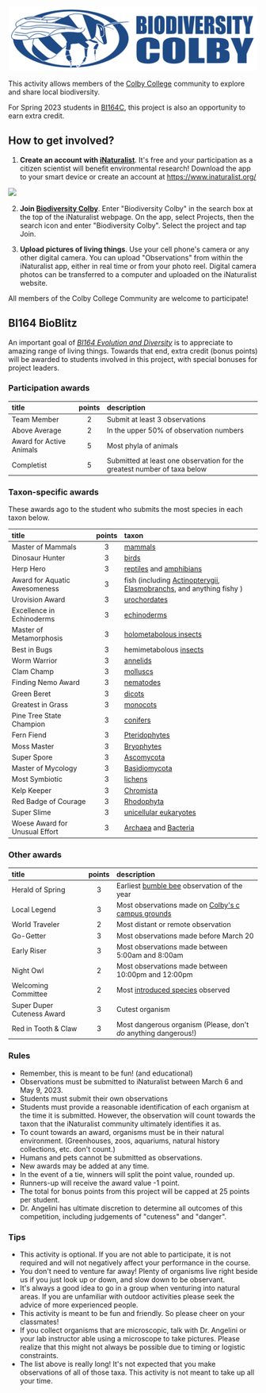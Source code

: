 ![](biodiversity.colby.horiz.png)

This activity allows members of the [Colby College](https://www.colby.edu/) community to explore and share local biodiversity. 

For Spring 2023 students in [BI164C](https://github.com/aphanotus/openEd/blob/main/BI164.23S.Evolution.and.Diversity/BI164.23S.Evolution.and.Diversity.syllabus.md), this project is also an opportunity to earn extra credit.

## How to get involved?

1. **Create an account with [iNaturalist](https://www.inaturalist.org/)**. It's free and your participation as a citizen scientist will benefit environmental research! Download the app to your smart device or create an account at https://www.inaturalist.org/ 

![](/Users/drangeli/Documents/5.teaching/openEd/BI164.23S.Evolution.and.Diversity/iNat.x500.png)

2. **Join [Biodiversity Colby](https://www.inaturalist.org/projects/biodiversity-colby)**. Enter "Biodiversity Colby" in the search box at the top of the iNaturalist webpage. On the app, select Projects, then the search icon and enter "Biodiversity Colby". Select the project and tap Join.

3. **Upload pictures of living things**. Use your cell phone's camera or any other digital camera. You can upload "Observations" from within the iNaturalist app, either in real time or from your photo reel. Digital camera photos can be transferred to a computer and uploaded on the iNaturalist website. 

All members of the Colby College Community are welcome to participate!

## BI164 BioBlitz

An important goal of *[BI164 Evolution and Diversity](https://github.com/aphanotus/openEd/blob/main/BI164.23S.Evolution.and.Diversity/BI164.23S.Evolution.and.Diversity.syllabus.md)* is to appreciate to amazing range of living things. Towards that end, extra credit (bonus points) will be awarded to students involved in this project, with special bonuses for project leaders.

### Participation awards

| title | points | description |
|:--- |:---:|:--- |
| Team Member | 2 | Submit at least 3 observations |
| Above Average | 2 | In the upper 50% of observation numbers |
| Award for Active Animals | 5 | Most phyla of animals |
| Completist | 5 | Submitted at least one observation for the greatest number of taxa below  |

### Taxon-specific awards

These awards ago to the student who submits the most species in each taxon below.

| title | points | taxon |
|:--- |:---:|:--- |
| Master of Mammals | 3 | [mammals](https://www.inaturalist.org/taxa/40151-Mammalia) |
| Dinosaur Hunter | 3 | [birds](https://www.inaturalist.org/observations?taxon_id=3) |
| Herp Hero | 3 | [reptiles](https://www.inaturalist.org/taxa/26036-Reptilia) and [amphibians](https://www.inaturalist.org/taxa/20978-Amphibia) |
| Award for Aquatic Awesomeness | 3 | fish (including [Actinopterygii](https://www.inaturalist.org/taxa/47178-Actinopterygii), [Elasmobranchs](https://www.inaturalist.org/observations?taxon_id=47273), and anything fishy ) |
| Urovision Award | 3 | [urochordates](https://www.inaturalist.org/taxa/130868-Tunicata) |
| Excellence in Echinoderms | 3 | [echinoderms](https://www.inaturalist.org/taxa/47549-Echinodermata) |
| Master of Metamorphosis | 3 | [holometabolous insects](https://www.inaturalist.org/observations?taxon_id=47158) |
| Best in Bugs | 3 | hemimetabolous [insects](https://www.inaturalist.org/taxa/47158-Insecta) |
| Worm Warrior | 3 | [annelids](https://www.inaturalist.org/taxa/47491-Annelida) |
| Clam Champ | 3 | [molluscs](https://www.inaturalist.org/observations?taxon_id=47115) |
| Finding Nemo Award | 3 | [nematodes](https://www.inaturalist.org/taxa/54960-Nematoda) |
| Green Beret | 3 | [dicots](https://www.inaturalist.org/taxa/47124-Magnoliopsida) |
| Greatest in Grass | 3 | [monocots](https://www.inaturalist.org/taxa/47163-Liliopsida) |
| Pine Tree State Champion | 3 | [conifers](https://www.inaturalist.org/taxa/136329-Pinopsida) |
| Fern Fiend | 3 | [Pteridophytes](https://www.inaturalist.org/taxa/121943-Polypodiopsida) |
| Moss Master | 3 | [Bryophytes](https://www.inaturalist.org/taxa/311249-Bryophyta) |
| Super Spore | 3 | [Ascomycota](https://www.inaturalist.org/taxa/48250-Ascomycota) |
| Master of Mycology | 3 | [Basidiomycota](https://www.inaturalist.org/taxa/47169-Basidiomycota) |
| Most Symbiotic | 3 | [lichens](https://www.inaturalist.org/taxa/54743-Lecanoromycetes) |
| Kelp Keeper | 3 | [Chromista](https://www.inaturalist.org/taxa/48222-Chromista) |
| Red Badge of Courage | 3 | [Rhodophyta](https://www.inaturalist.org/taxa/57774-Rhodophyta) |
| Super Slime | 3 | [unicellular eukaryotes](https://www.inaturalist.org/observations?taxon_id=47686) |
| Woese Award for Unusual Effort | 3 | [Archaea](https://www.inaturalist.org/taxa/151817-Archaea) and [Bacteria](https://www.inaturalist.org/taxa/67333-Bacteria) |

### Other awards

| title | points | description |
|:--- |:---:|:--- |
| Herald of Spring | 3 | Earliest [bumble bee](https://www.inaturalist.org/taxa/52775-Bombus) observation of the year |
| Local Legend | 3 | Most observations made on [Colby's c campus grounds](https://www.google.com/maps/@44.5638729,-69.6670136,1443m/data=!3m1!1e3) |
| World Traveler | 2 | Most distant or remote observation |
| Go-Getter | 3 | Most observations made before March 20 |
| Early Riser | 3 | Most observations made between 5:00am and 8:00am |
| Night Owl | 2 | Most observations made between 10:00pm and 12:00pm |
| Welcoming Committee | 2 | Most [introduced species](https://en.wikipedia.org/wiki/Introduced_species) observed |
| Super Duper Cuteness Award | 3 | Cutest organism |
| Red in Tooth & Claw | 3 | Most dangerous organism (Please, don't *do* anything dangerous!) |

### Rules

- Remember, this is meant to be fun! (and educational)
- Observations must be submitted to iNaturalist between March 6 and May 9, 2023.
- Students must submit their own observations 
- Students must provide a reasonable identification of each organism at the time it is submitted. However, the observation will count towards the taxon that the iNaturalist community ultimately identifies it as.
- To count towards an award, organisms must be in their natural environment. (Greenhouses, zoos, aquariums, natural history collections, etc. don't count.) 
- Humans and pets cannot be submitted as observations.
- New awards may be added at any time.
- In the event of a tie, winners will split the point value, rounded up.
- Runners-up will receive the award value -1 point.
- The total for bonus points from this project will be capped at 25 points per student.
- Dr. Angelini has ultimate discretion to determine all outcomes of this competition, including judgements of "cuteness" and "danger".

### Tips

- This activity is optional. If you are not able to participate, it is not required and will not negatively affect your performance in the course.
- You don't need to venture far away! Plenty of organisms live right beside us if you just look up or down, and slow down to be observant. 
- It's always a good idea to go in a group when venturing into natural areas. If you are unfamiliar with outdoor activities please seek the advice of more experienced people.
- This activity is meant to be fun and friendly. So please cheer on your classmates!
- If you collect organisms that are microscopic, talk with Dr. Angelini or your lab instructor able using a microscope to take pictures. Please realize that this might not always be possible due to timing or logistic constraints.
- The list above is really long! It's not expected that you make observations of all of those taxa. This activity is not meant to take up all your time.